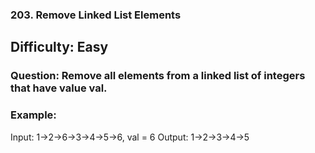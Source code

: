 ### 203. Remove Linked List Elements
## Difficulty: Easy


### Question: Remove all elements from a linked list of integers that have value val.

### Example:

Input:  1->2->6->3->4->5->6, val = 6
Output: 1->2->3->4->5
